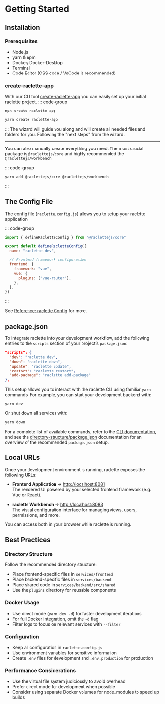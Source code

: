 # Getting Started

## Installation

### Prerequisites

- Node.js
- yarn & npm
- Docker/ Docker-Desktop
- Terminal
- Code Editor (OSS code / VsCode is recommended)

### create-raclette-app

With our CLI tool [create-raclette-app](https://www.npmjs.com/package/create-raclette-app) you can easily set up your initial raclette project.
::: code-group

```sh [npm]
npx create-raclette-app
```

```sh [yarn]
yarn create raclette-app
```

:::
The wizard will guide you along and will create all needed files and folders for you. Following the "next steps" from the wizard.

---

You can also manually create everything you need. The most crucial package is `@raclettejs/core` and highly recommended the `@raclettejs/workbench`

::: code-group

```sh [yarn]
yarn add @raclettejs/core @raclettejs/workbench
```

:::

## The Config File

The config file (`raclette.config.js`) allows you to setup your raclette application:

::: code-group

```js [raclette.config.js]
import { defineRacletteConfig } from "@raclettejs/core"

export default defineRacletteConfig({
  name: "raclette-dev",

  // Frontend framework configuration
  frontend: {
    framework: "vue",
    vue: {
      plugins: ["vue-router"],
    },
  },
})
```

:::

See [Reference: raclette Config](/reference/raclette-config.md) for more.

## package.json

To integrate raclette into your development workflow, add the following entries to the `scripts` section of your project’s `package.json`:

```json
"scripts": {
  "dev": "raclette dev",
  "down": "raclette down",
  "update": "raclette update",
  "restart": "raclette restart",
  "add-package": "raclette add-package"
},
```

This setup allows you to interact with the raclette CLI using familiar `yarn` commands. For example, you can start your development backend with:

```bash
yarn dev
```

Or shut down all services with:

```bash
yarn down
```

For a complete list of available commands, refer to the [CLI documentation](/docs/introduction/cli-commands.md), and see the [directory-structure/package.json](/docs/directory-structure/package.md) documentation for an overview of the recommended `package.json` setup.

## Local URLs

Once your development environment is running, raclette exposes the following URLs:

- **Frontend Application** → [http://localhost:8081](http://localhost:8081)  
  The rendered UI powered by your selected frontend framework (e.g. Vue or React).

- **raclette Workbench** → [http://localhost:8083](http://localhost:8083)  
  The visual configuration interface for managing views, users, permissions, and more.

You can access both in your browser while raclette is running.

## Best Practices

### Directory Structure

Follow the recommended directory structure:

- Place frontend-specific files in `services/frontend`
- Place backend-specific files in `services/backend`
- Place shared code in `services/backend/src/shared`
- Use the `plugins` directory for reusable components

### Docker Usage

- Use direct mode (`yarn dev -d`) for faster development iterations
- For full Docker integration, omit the `-d` flag
- Filter logs to focus on relevant services with `--filter`

### Configuration

- Keep all configuration in `raclette.config.js`
- Use environment variables for sensitive information
- Create `.env` files for development and `.env.production` for production

<!--
### Module Development

When creating raclette modules:

- Follow the `RacletteModule` interface
- Use the `extendConfig` hook to modify the config
- Provide clear documentation for module options
- Test modules in isolation before integration
-->

### Performance Considerations

- Use the virtual file system judiciously to avoid overhead
- Prefer direct mode for development when possible
- Consider using separate Docker volumes for node_modules to speed up builds

